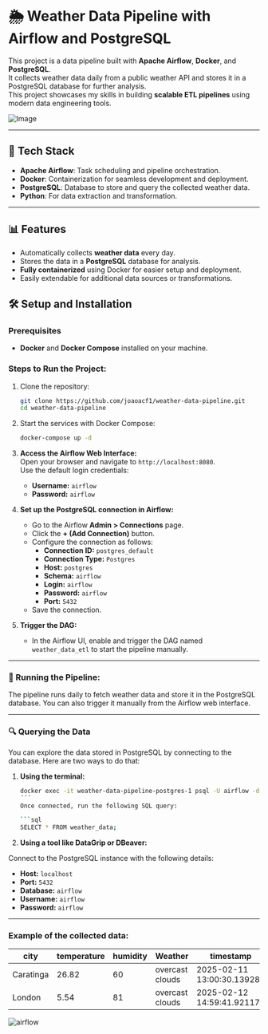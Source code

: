 # 🌦️ Weather Data Pipeline with Airflow and PostgreSQL

This project is a data pipeline built with **Apache Airflow**, **Docker**, and **PostgreSQL**.  
It collects weather data daily from a public weather API and stores it in a PostgreSQL database for further analysis.  
This project showcases my skills in building **scalable ETL pipelines** using modern data engineering tools.

![Image](https://github.com/user-attachments/assets/9e91addf-9a62-44d4-9513-5a0ea5cb5bfe)

---

## 🚀 Tech Stack
- **Apache Airflow**: Task scheduling and pipeline orchestration.  
- **Docker**: Containerization for seamless development and deployment.  
- **PostgreSQL**: Database to store and query the collected weather data.  
- **Python**: For data extraction and transformation.  

---

## 📊 Features
- Automatically collects **weather data** every day.  
- Stores the data in a **PostgreSQL** database for analysis.  
- **Fully containerized** using Docker for easier setup and deployment.  
- Easily extendable for additional data sources or transformations.

## 🛠️ Setup and Installation
### Prerequisites
- **Docker** and **Docker Compose** installed on your machine.

### Steps to Run the Project:
1. Clone the repository:
   ```bash
   git clone https://github.com/joaoacf1/weather-data-pipeline.git
   cd weather-data-pipeline

2. Start the services with Docker Compose:
   ```bash
   docker-compose up -d

3. **Access the Airflow Web Interface:**  
   Open your browser and navigate to `http://localhost:8080`.  
   Use the default login credentials:  
   - **Username:** `airflow`  
   - **Password:** `airflow`

4. **Set up the PostgreSQL connection in Airflow:**  
   - Go to the Airflow **Admin > Connections** page.  
   - Click the **+ (Add Connection)** button.  
   - Configure the connection as follows:  
     - **Connection ID:** `postgres_default`  
     - **Connection Type:** `Postgres`  
     - **Host:** `postgres`  
     - **Schema:** `airflow`  
     - **Login:** `airflow`  
     - **Password:** `airflow`  
     - **Port:** `5432`  
   - Save the connection.

5. **Trigger the DAG:**  
   - In the Airflow UI, enable and trigger the DAG named `weather_data_etl` to start the pipeline manually.

---

### 🏃 Running the Pipeline:

The pipeline runs daily to fetch weather data and store it in the PostgreSQL database.
You can also trigger it manually from the Airflow web interface.

---

### 🔍 Querying the Data

You can explore the data stored in PostgreSQL by connecting to the database. Here are two ways to do that:

1. **Using the terminal:**

   ```bash
   docker exec -it weather-data-pipeline-postgres-1 psql -U airflow -d airflow
   ´´´
   Once connected, run the following SQL query:

   ```sql
   SELECT * FROM weather_data;
   ```

2. **Using a tool like DataGrip or DBeaver:**

Connect to the PostgreSQL instance with the following details:

- **Host:** `localhost`
- **Port:** `5432`
- **Database:** `airflow`
- **Username:** `airflow`
- **Password:** `airflow`

---

### Example of the collected data:

| city      | temperature | humidity | Weather          | timestamp                  |
|-----------|-------------|----------|------------------|----------------------------|
| Caratinga | 26.82       | 60       | overcast clouds  | 2025-02-11 13:00:30.139280 |
| London    | 5.54        | 81       | overcast clouds  | 2025-02-12 14:59:41.921171 |



![airflow](https://github.com/user-attachments/assets/6b150eae-c961-47e5-a4b9-3d49988fe1b1)

